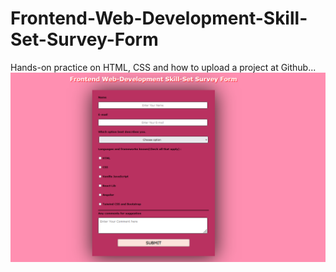 # Frontend-Web-Development-Skill-Set-Survey-Form
Hands-on practice on HTML, CSS and how to upload a project at Github...
![Glimpse of my starter project](./readme_assets/img1.png)

<!-- <img src=""/> -->